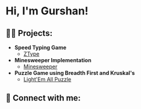 <h1>Hi, I'm Gurshan!</h1>

<h2>👨‍💻 Projects:</h2>

- <b>Speed Typing Game</b>
  - [ZType](https://github.com/gurshansid/SpeedTypingGame)
- <b>Minesweeper Implementation</b>
  - [Minesweeper](https://github.com/gurshansid/Minesweeper)
- <b>Puzzle Game using Breadth First and Kruskal's</b>
  - [Light'Em All Puzzle](https://github.com/gurshansid/Light-emAllPuzzle)

<h2> 🤳 Connect with me:</h2>

